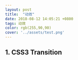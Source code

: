 ```yaml
---
layout: post
title:  "动效"
date: 2018-08-12 14:05:21 +0800
tags: 动效
color: rgb(255,90,90)
cover: '../assets/test.png'
---
```


## 1. CSS3 Transition
